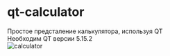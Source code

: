 # qt-calculator
Простое предсталение калькулятора, используя QT\
Необходим QT версии 5.15.2\
![calculator](https://user-images.githubusercontent.com/46111337/218329503-030a15ff-734a-4165-a2f0-c2daebd8db6a.png)
